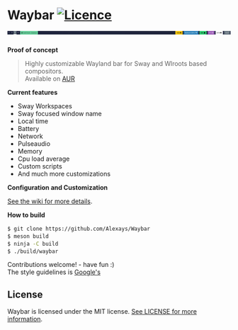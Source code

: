# Waybar [![Licence](https://img.shields.io/badge/License-MIT-yellow.svg)](LICENSE)<br>![Waybar](https://raw.githubusercontent.com/alexays/waybar/master/preview-2.png)
**Proof of concept**

> Highly customizable Wayland bar for Sway and Wlroots based compositors.<br>
> Available on [AUR](https://aur.archlinux.org/packages/waybar-git/)

**Current features**
- Sway Workspaces
- Sway focused window name
- Local time
- Battery
- Network
- Pulseaudio
- Memory
- Cpu load average
- Custom scripts
- And much more customizations

**Configuration and Customization**

[See the wiki for more details](https://github.com/Alexays/Waybar/wiki).

**How to build**

```bash
$ git clone https://github.com/Alexays/Waybar
$ meson build
$ ninja -C build
$ ./build/waybar
```

Contributions welcome! - have fun :)<br>
The style guidelines is [Google's](https://google.github.io/styleguide/cppguide.html)

## License

Waybar is licensed under the MIT license. [See LICENSE for more information](https://github.com/Alexays/Waybar/blob/master/LICENSE).
